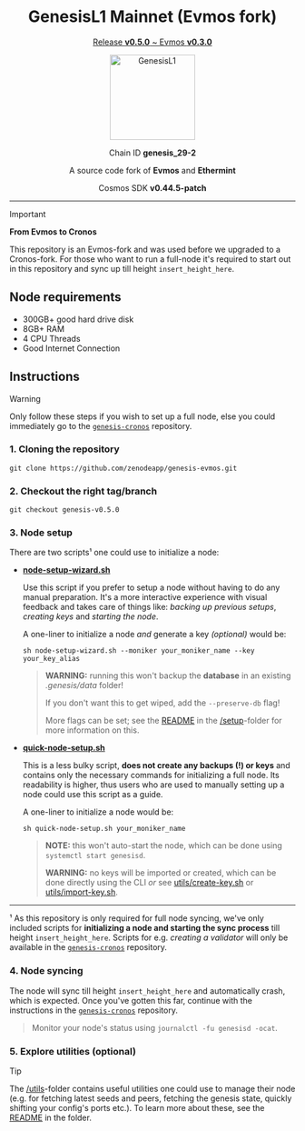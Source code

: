 <h1 align="center">
  GenesisL1 Mainnet (Evmos fork)
</h1>

<p align="center">
  <ins>Release <b>v0.5.0</b> ~ Evmos <b>v0.3.0</b></ins>
</p>

<p align="center">
  <img src="https://raw.githubusercontent.com/zenodeapp/genesis-parameters/main/assets/l1-logo.png" alt="GenesisL1" width="150" height="150"/>
</p>

<p align="center">
  Chain ID <b>genesis_29-2</b>
</p>

<p align="center">
   A source code fork of <b>Evmos</b> and <b>Ethermint</b>
</p>

<p align="center">
  Cosmos SDK <b>v0.44.5-patch</b>
</p>

---

> [!IMPORTANT]
> **From Evmos to Cronos**
> 
> This repository is an Evmos-fork and was used before we upgraded to a Cronos-fork. For those who want to run a full-node it's required to start out in this repository and sync up till height `insert_height_here`.

## Node requirements

- 300GB+ good hard drive disk
- 8GB+ RAM
- 4 CPU Threads
- Good Internet Connection

## Instructions

> [!WARNING]
> Only follow these steps if you wish to set up a full node, else you could immediately go to the [`genesis-cronos`](https://github.com/zenodeapp/genesis-cronos) repository.

### 1. Cloning the repository

```
git clone https://github.com/zenodeapp/genesis-evmos.git
```

### 2. Checkout the right tag/branch

```
git checkout genesis-v0.5.0
```

### 3. Node setup

There are two scripts¹ one could use to initialize a node:

- [**node-setup-wizard.sh**](setup/node-setup-wizard.sh)

  Use this script if you prefer to setup a node without having to do any manual preparation. It's a more interactive experience with visual feedback and takes care of things like: _backing up previous setups_, _creating keys_ and _starting the node_.

  A one-liner to initialize a node _and_ generate a key _(optional)_ would be:
  ```
  sh node-setup-wizard.sh --moniker your_moniker_name --key your_key_alias
  ```
  > **WARNING:** running this won't backup the **database** in an existing _.genesis/data_ folder!
  >
  > If you don't want this to get wiped, add the `--preserve-db` flag!
  >
  > More flags can be set; see the [README](setup/README.md) in the [\/setup](setup/)-folder for more information on this.
  
- **[quick-node-setup.sh](setup/quick-node-setup.sh)**

   This is a less bulky script, **does not create any backups (!) or keys** and contains only the necessary commands for initializing a full node. Its readability is higher, thus users who are used to manually setting up a node could use this script as a guide.

  A one-liner to initialize a node would be:
  ```
  sh quick-node-setup.sh your_moniker_name
  ```

  > **NOTE:** this won't auto-start the node, which can be done using `systemctl start genesisd`.
  > 
  > **WARNING:** no keys will be imported or created, which can be done directly using the CLI _or_ see [utils/create-key.sh](/utils/create-key.sh) or [utils/import-key.sh](/utils/import-key.sh).

---

¹ As this repository is only required for full node syncing, we've only included scripts for **initializing a node and starting the sync process** till height `insert_height_here`. Scripts for e.g. _creating a validator_ will only be available in the [`genesis-cronos`](https://github.com/zenodeapp/genesis-cronos) repository.

### 4. Node syncing

The node will sync till height `insert_height_here` and automatically crash, which is expected. Once you've gotten this far, continue with the instructions in the [`genesis-cronos`](https://github.com/zenodeapp/genesis-cronos) repository.
> Monitor your node's status using `journalctl -fu genesisd -ocat`.

### 5. Explore utilities (optional)

> [!TIP]
> The [/utils](/utils)-folder contains useful utilities one could use to manage their node (e.g. for fetching latest seeds and peers, fetching the genesis state, quickly shifting your config's ports etc.). To learn more about these, see the [README](utils/README.md) in the folder.
